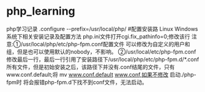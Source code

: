 # php_learning
php学习记录
.configure --prefix=/usr/local/php/ #配置安装路
Linux Windows系统下相关安装记录及配置方法
php.ini文件打开cgi.fix_pathinfo=0;修改该行
注意:①/usr/local/php/etc/php-fpm.conf配置文件 可以修改为自定义的用户和组，但是也可以使用默认的nobody，不影响。
     ②/usr/local/etc/php-fpm.conf修改最后一行，最后一行引用了安装路径下/usr/local/php/etc/php-fpm.d/*.conf所有文件，但是初始安装之后，该路径下并没有.conf结尾的文件，只有www.conf.default;将 mv www.conf.default www.conf,如果不修改 启动./php-fpm时 将会报错php-fpm.d下找不到conf文件，无法启动。
